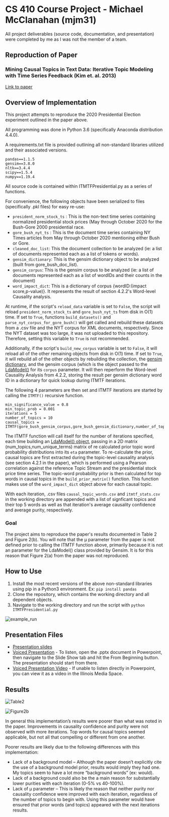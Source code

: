 # CS 410 Course Project - Michael McClanahan (mjm31)
All project deliverables (source code, documentation, and presentation) were completed by me as I was not the member of a team.

## Reproduction of Paper

### Mining Causal Topics in Text Data: Iterative Topic Modeling with Time Series Feedback (Kim et. al. 2013)
[Link to paper](https://dl-acm-org.proxy2.library.illinois.edu/doi/pdf/10.1145/2505515.2505612)

## Overview of Implementation

This project attempts to reproduce the 2020 Presidential Election experiment outlined in the paper above.

All programming was done in Python 3.6 (specifically Anaconda distribution 4.4.0).

A requirements.txt file is provided outlining all non-standard libraries utilized and their associated versions.

```
pandas==1.1.5
gensim==3.8.0
nltk==3.4.4
scipy==1.5.4
numpy==1.19.4
```

All source code is contained within ITMTFPresidential.py as a series of functions. 

For convenience, the following objects have been serialized to files (specifically .pkl files) for easy re-use:

- ```president_norm_stock_ts``` : This is the non-text time series containing normalized presidential stock prices (May through October 2020 for the Bush-Gore 2000 presidential race.
- ```gore_bush_nyt_ts``` : This is the document time series containing NY Times articles from May through October 2020 mentioning either Bush or Gore.
- ```cleaned_doc_list```: This the document collection to be analyzed (ie: a list of documents represented each as a list of tokens or words).
- ```gensim_dictionary```: This is the gensim dictionary object to be analyzed (built from gore_bush_doc_list).
- ```gensim_corpus```: This is the gensim corpus to be analyzed (ie: a list of documents represented each as a list of wordIDs and their counts in the document)
- ```word_impact_dict```: This is a dictionary of corpus {wordID:(impact score,p-value)}.  It represents the result of section 4.2.2's Word-level Causality analysis.

At runtime, if the script's ```reload_data``` variable is set to ```False```, the script will reload ```president_norm_stock_ts``` and ```gore_bush_nyt_ts``` from disk in O(1) time.  If set to ```True```, functions ```build_datasets()``` and ```parse_nyt_corpus_for_gore_bush()``` will get called and rebuild these datasets from a .csv file and the NYT corpus for XML documents, respectively.  Since the NYT dataset was too large, it was not uploaded to this repository.  Therefore, setting this variable to ```True``` is not recommended.

Additionally, if the script's ```build_new_corpus``` variable is set to ```False```, it will reload all of the other remaining objects from disk in O(1) time.  If set to ```True```, it will rebuild all of the other objects by rebuilding the collection, the [gensim dictionary](https://radimrehurek.com/gensim/corpora/dictionary.html), and the gensim corpus (which is the object passed to the [LdaModel()](https://radimrehurek.com/gensim/models/ldamodel.html) for its  ```corpus``` parameter.  It will then reperform the Word-level Causality Analysis from 4.2.2, storing the result per gensim dictionary word ID in a dictionary for quick lookup during ITMTF iterations.

The following 4 parameters are then set and ITMTF iterations are started by calling the ```ITMTF()``` recursive function.
```
min_significance_value = 0.8
min_topic_prob = 0.001
iterations = 5
number_of_topics = 10
causal_topics = ITMTF(gore_bush_gensim_corpus,gore_bush_gensim_dictionary,number_of_topics,number_of_topics,word_impact_dict,gore_bush_nyt_ts,president_norm_stock_ts,ts_tsID_map,min_significance_value,min_topic_prob,iterations)
```

The ITMTF function will call itself for the number of iterations specified, each time building an [LdaModel() object](https://radimrehurek.com/gensim/models/ldamodel.html), passing in a 2D matrix (num_topics,num_unique_terms) matrix of re calculated prior topic word probability distributions into its ```eta``` parameter. To re-calculate the prior, causal topics are first extracted during the topic-level causality analysis (see section 4.2.1 in the paper), which is performed using a Pearson correlation against the reference Topic Stream and the presidential stock price time series. The topic-word probability prior is then calculated for top words in causal topics in the ```build_prior_matrix()``` function.  This function makes use of the ```word_impact_dict``` object above for each causal topic. 

With each iteration, .csv files ```causal_topic_words.csv``` and ```itmtf_stats.csv``` in the working directory are appended with a list of signficant topics and their top 5 words as well as that iteration's average causality confidence and average purity, respectively.

### Goal

The project aims to reproduce the paper's results documented in Table 2 and Figure 2(b).  You will note that the µ parameter from the paper is not defined prior to calling the ITMTF function above, primarily because it is not an parameter for the LdaModel() class provided by Gensim.  It is for this reason that Figure 2(a) from the paper was not reproduced.

## How to Use

1. Install the most recent versions of the above non-standard libraries using pip in a Python3 environment.  Ex:
```pip install pandas```
2. Clone the repository, which contains the working directory and all dependent objects.
3. Navigate to the working directory and run the script with ```python ITMTFPresidential.py```

![example_run](https://github.com/MM026184/CourseProject/blob/main/images/example_run.png)

## Presentation Files
- [Presentation slides](https://github.com/MM026184/CourseProject/blob/main/mjm31%20Project%20Presentation.pptx)
- [Voiced Presentation](https://github.com/MM026184/CourseProject/blob/main/mjm31%20Project%20Presentation%20VOICED.pptx) - To listen, open the .pptx document in Powerpoint, then navigate to the Slide Show tab and hit the From Beginning button.  The presentation should start from there.
- [Voiced Presentation Video](https://mediaspace.illinois.edu/media/1_agn7k1f8) - If unable to listen directly in Powerpoint, you can view it as a video in the Illinois Media Space.

## Results
![Table2](https://github.com/MM026184/CourseProject/blob/main/images/Table2.png)

![Figure2b](https://github.com/MM026184/CourseProject/blob/main/images/Figure2b.png)

In general this implementation’s results were poorer than what was noted in the paper.  Improvements in causality confidence and purity were not observed with more iterations.  Top words for causal topics seemed applicable, but not all that compelling or different from one another.

Poorer results are likely due to the following differences with this implementation:
- Lack of a background model – Although the paper doesn’t explicitly cite the use of a background model prior, results would imply they had one.  My topics seem to have a lot more “background words” (ex: would).
- Lack of a background could also be the a main reason for substantially lower purities with each iteration (0-5% vs 40-100%).
- Lack of µ parameter – This is likely the reason that neither purity nor causality confidence were improved with each iteration, regardless of the number of topics to begin with. Using this parameter would have ensured that prior words (and topics) appeared with the next iterations results.


